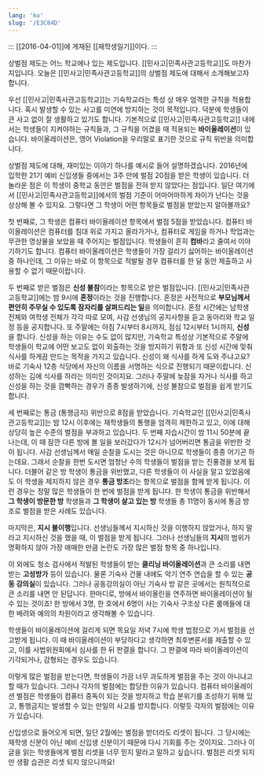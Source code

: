 ```yaml
---
lang: 'ko'
slug: '/E3C84D'
---
```


:::
[[2016-04-01]]에 게재된 [[재학생일기]]이다.
:::

상벌점 제도는 어느 학교에나 있는 제도입니다. [[민사고|민족사관고등학교]]도 마찬가지입니다. 오늘은 [[민사고|민족사관고등학교]]의 상벌점 제도에 대해서 소개해보고자 합니다.

우선 [[민사고|민족사관고등학교]]는 기숙학교라는 특성 상 매우 엄격한 규칙을 적용합니다. 혹시 발생할 수 있는 사고를 미연에 방지하는 것이 목적입니다. 덕분에 학생들이 큰 사고 없이 잘 생활하고 있기도 합니다. 기본적으로 [[민사고|민족사관고등학교]] 내에서는 학생들이 지켜야하는 규칙들과, 그 규칙을 어겼을 때 적용되는 **바이올레이션**이 있습니다. 바이올레이션은, 영어 Violation을 우리말로 표기한 것으로 규칙 위반을 의미합니다.

상벌점 제도에 대해, 재미있는 이야기 하나를 예시로 들어 설명하겠습니다. 2016년에 입학한 21기 예비 신입생들 중에서는 3주 만에 벌점 20점을 받은 학생이 있습니다. 더 놀라운 점은 이 학생이 중학교 동안은 벌점을 전혀 받지 않았다는 점입니다. 일단 여기에서 [[민사고|민족사관고등학교]]에서의 벌점 기준이 어마어마하게 차이가 난다는 것을 상상해 볼 수 있지요.
그렇다면 그 학생이 어떤 항목들로 벌점을 받았는지 알아볼까요?

첫 번째로, 그 학생은 컴퓨터 바이올레이션 항목에서 벌점 5점을 받았습니다. 컴퓨터 바이올레이션은 컴퓨터를 침대 위로 가지고 올라가거나, 컴퓨터로 게임을 하거나 학업과는 무관한 영상물을 보았을 때 주어지는 벌점입니다. 학생들이 흔히 **컴바**라고 줄여서 이야기하기도 합니다. 컴퓨터 바이올레이션은 학생들이 가장 걸리기 싫어하는 바이올레이션 중 하나인데, 그 이유는 바로 이 항목으로 적발될 경우 컴퓨터를 한 달 동안 제출하고 사용할 수 없기 때문이랍니다.

두 번째로 받은 벌점은 **신성 불참**이라는 항목으로 받은 벌점입니다. [[민사고|민족사관고등학교]]에는 밤 9시에 **혼정**이라는 것을 진행합니다. 혼정은 사전적으로 **부모님께서 편안히 주무실 수 있도록 잠자리를 살펴드리는 일**을 의미합니다. 혼정 시간에는 남학생 전체와 여학생 전체가 각각 따로 모여, 사감 선생님의 공지사항을 듣고 동아리와 학교 일정 등을 공지합니다. 또 주말에는 아침 7시부터 8시까지, 점심 12시부터 1시까지, **신성**을 합니다. 신성을 하는 이유는 수도 없이 많지만, 기숙학교 특성상 기본적으로 주말에 학생들이 학교에 어떤 보고도 없이 외출하는 것을 방지하기 위함과 또 신성 시간에 맞춰 식사를 하게끔 만드는 목적을 가지고 있습니다. 신성이 왜 식사를 하게 도와 주냐고요? 바로 기숙사 12층 식당에서 자신의 이름을 서명하는 식으로 진행되기 때문이랍니다. 신성하는 김에 식사를 하라는 의미인 것이지요. 그러나 주말에 늦잠을 자거나 식사를 하고 신성을 하는 것을 깜빡하는 경우가 종종 발생하기에, 신성 불참으로 벌점을 쉽게 받기도 합니다.

세 번째로는 통금 (통행금지) 위반으로 8점을 받았습니다. 기숙학교인 [[민사고|민족사관고등학교]]는 밤 12시 이후에는 재학생들의 통행을 엄격히 제한하고 있고, 이에 대해 상당히 높은 수준의 벌점을 부과하고 있습니다. 두 번째 자습시간이 밤 11시 50분에 끝나는데, 이 때 잠깐 다른 방에 볼 일을 보러갔다가 12시가 넘어버리면 통금을 위반한 것이 됩니다. 사감 선생님께서 매일 순찰을 도시는 것은 아니므로 학생들이 종종 어기곤 하는데요. 그래서 순찰을 한번 도시면 엄청난 수의 학생들이 벌점을 받는 진풍경을 보게 됩니다. 더불어 같은 방 학생이 통금을 위반했고, 다른 학생들이 이 사실을 알고 있었음에도 이 학생을 제지하지 않은 경우 **통금 방조**라는 항목으로 벌점을 함께 받게 됩니다. 이런 경우는 정말 많은 학생들이 한 번에 벌점을 받게 됩니다. 한 학생이 통금을 위반해서 **그 학생이 방문한 방** 학생들과 **그 학생이 살고 있는 방** 학생들 총 11명이 동시에 통금 방조로 벌점을 받은 사례도 있습니다.

마지막은, **지시 불이행**입니다. 선생님들께서 지시하신 것을 이행하지 않았거나, 하지 말라고 지시하신 것을 했을 때, 이 벌점을 받게 됩니다. 그러나 선생님들의 **지시**의 범위가 명확하지 않아 가장 애매한 만큼 논란도 가장 많은 벌점 항목 중 하나입니다.

이 외에도 청소 검사에서 적발된 학생들이 받는 **클리닝 바이올레이션**과 큰 소리를 내면 받는 **고성방가** 등이 있습니다. 물론 기숙사 건물 내에도 악기 연주 연습을 할 수 있는 **공동 강의실**이 있습니다. 그러나 공동강의실이 아닌 기숙사 방 같은 곳에서는 원칙적으로 큰 소리를 내면 안 된답니다. 한마디로, 방에서 바이올린을 연주하면 바이올레이션이 될 수 있는 것이죠! 한 방에서 3명, 한 호에서 6명이 사는 기숙사 구조상 다른 룸메들에 대한 배려와 예의의 차원이라고 생각해볼 수 있습니다.

학생들이 바이올레이션에 걸리게 되면 목요일 저녁 7시에 학생 법정으로 가서 벌점을 선고받게 됩니다. 이 때 바이올레이션이 부당하다고 생각하면 최후변론서를 제출할 수 있고, 이를 사법위원회에서 심사를 한 뒤 판결을 합니다. 그 판결에 따라 바이올레이션이 기각되거나, 감형되는 경우도 있습니다.

이렇게 많은 벌점을 받는다면, 학생들이 가끔 너무 과도하게 벌점을 주는 것이 아니냐고 할 때가 있습니다. 그러나 각자의 벌점에는 합당한 이유가 있습니다. 컴퓨터 바이올레이션 벌점은 학생들이 컴퓨터 중독이 되는 것을 방지하고 학습 분위기를 조성하기 위해 있고, 통행금지는 발생할 수 있는 만일의 사고를 방지합니다. 이렇듯 각자의 벌점에는 이유가 있습니다.

신입생으로 들어오게 되면, 일단 2월에는 벌점을 받더라도 리셋이 됩니다. 그 당시에는 재학생 신분이 아닌 예비 신입생 신분이기 때문에 다시 기회를 주는 것이지요. 그러나 이 글을 읽는 학생들에게 벌점 리셋을 너무 믿지 말라고 말하고 싶습니다. 벌점은 리셋 되지만 생활 습관은 리셋 되지 않으니까요!
